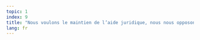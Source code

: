 ```yaml
---
topic: 1
index: 9
title: "Nous voulons le maintien de l’aide juridique, nous nous opposons à l’instauration de la TVA à 21 % imposée dès 2014 sur les frais d’avocat."
lang: fr
---
```


